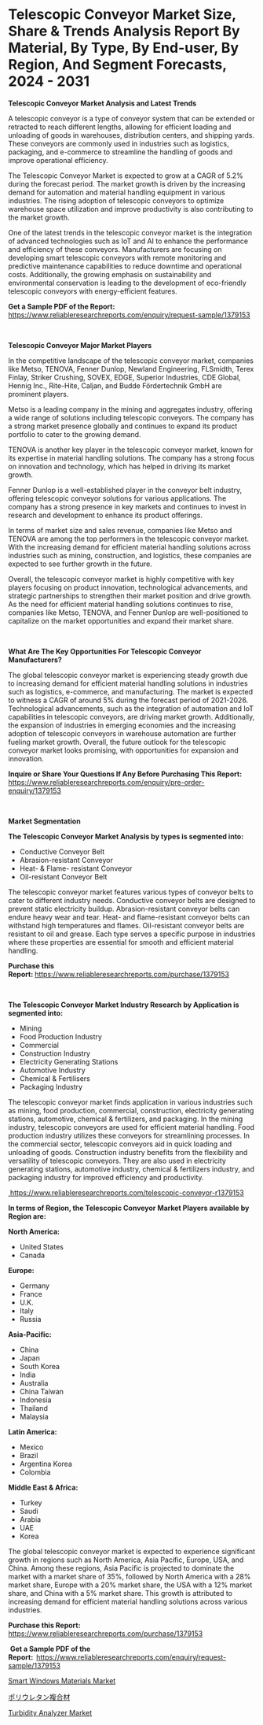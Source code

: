 <p><h1>Telescopic Conveyor Market Size, Share & Trends Analysis Report By Material, By Type, By End-user, By Region, And Segment Forecasts, 2024 - 2031</h1></p><p><strong>Telescopic Conveyor Market Analysis and Latest Trends</strong></p>
<p><p>A telescopic conveyor is a type of conveyor system that can be extended or retracted to reach different lengths, allowing for efficient loading and unloading of goods in warehouses, distribution centers, and shipping yards. These conveyors are commonly used in industries such as logistics, packaging, and e-commerce to streamline the handling of goods and improve operational efficiency.</p><p>The Telescopic Conveyor Market is expected to grow at a CAGR of 5.2% during the forecast period. The market growth is driven by the increasing demand for automation and material handling equipment in various industries. The rising adoption of telescopic conveyors to optimize warehouse space utilization and improve productivity is also contributing to the market growth.</p><p>One of the latest trends in the telescopic conveyor market is the integration of advanced technologies such as IoT and AI to enhance the performance and efficiency of these conveyors. Manufacturers are focusing on developing smart telescopic conveyors with remote monitoring and predictive maintenance capabilities to reduce downtime and operational costs. Additionally, the growing emphasis on sustainability and environmental conservation is leading to the development of eco-friendly telescopic conveyors with energy-efficient features.</p></p>
<p><strong>Get a Sample PDF of the Report:&nbsp;</strong> <a href="https://www.reliableresearchreports.com/enquiry/request-sample/1379153">https://www.reliableresearchreports.com/enquiry/request-sample/1379153</a></p>
<p>&nbsp;</p>
<p><strong>Telescopic Conveyor Major Market Players</strong></p>
<p><p>In the competitive landscape of the telescopic conveyor market, companies like Metso, TENOVA, Fenner Dunlop, Newland Engineering, FLSmidth, Terex Finlay, Striker Crushing, SOVEX, EDGE, Superior Industries, CDE Global, Hennig Inc., Rite-Hite, Caljan, and Budde Fördertechnik GmbH are prominent players.</p><p>Metso is a leading company in the mining and aggregates industry, offering a wide range of solutions including telescopic conveyors. The company has a strong market presence globally and continues to expand its product portfolio to cater to the growing demand.</p><p>TENOVA is another key player in the telescopic conveyor market, known for its expertise in material handling solutions. The company has a strong focus on innovation and technology, which has helped in driving its market growth.</p><p>Fenner Dunlop is a well-established player in the conveyor belt industry, offering telescopic conveyor solutions for various applications. The company has a strong presence in key markets and continues to invest in research and development to enhance its product offerings.</p><p>In terms of market size and sales revenue, companies like Metso and TENOVA are among the top performers in the telescopic conveyor market. With the increasing demand for efficient material handling solutions across industries such as mining, construction, and logistics, these companies are expected to see further growth in the future.</p><p>Overall, the telescopic conveyor market is highly competitive with key players focusing on product innovation, technological advancements, and strategic partnerships to strengthen their market position and drive growth. As the need for efficient material handling solutions continues to rise, companies like Metso, TENOVA, and Fenner Dunlop are well-positioned to capitalize on the market opportunities and expand their market share.</p></p>
<p>&nbsp;</p>
<p><strong>What Are The Key Opportunities For Telescopic Conveyor Manufacturers?</strong></p>
<p><p>The global telescopic conveyor market is experiencing steady growth due to increasing demand for efficient material handling solutions in industries such as logistics, e-commerce, and manufacturing. The market is expected to witness a CAGR of around 5% during the forecast period of 2021-2026. Technological advancements, such as the integration of automation and IoT capabilities in telescopic conveyors, are driving market growth. Additionally, the expansion of industries in emerging economies and the increasing adoption of telescopic conveyors in warehouse automation are further fueling market growth. Overall, the future outlook for the telescopic conveyor market looks promising, with opportunities for expansion and innovation.</p></p>
<p><strong>Inquire or Share Your Questions If Any Before Purchasing This Report:</strong> <a href="https://www.reliableresearchreports.com/enquiry/pre-order-enquiry/1379153">https://www.reliableresearchreports.com/enquiry/pre-order-enquiry/1379153</a></p>
<p>&nbsp;</p>
<p><strong>Market Segmentation</strong></p>
<p><strong>The Telescopic Conveyor Market Analysis by types is segmented into:</strong></p>
<p><ul><li>Conductive Conveyor Belt</li><li>Abrasion-resistant Conveyor</li><li>Heat- & Flame- resistant Conveyor</li><li>Oil-resistant Conveyor Belt</li></ul></p>
<p><p>The telescopic conveyor market features various types of conveyor belts to cater to different industry needs. Conductive conveyor belts are designed to prevent static electricity buildup. Abrasion-resistant conveyor belts can endure heavy wear and tear. Heat- and flame-resistant conveyor belts can withstand high temperatures and flames. Oil-resistant conveyor belts are resistant to oil and grease. Each type serves a specific purpose in industries where these properties are essential for smooth and efficient material handling.</p></p>
<p><strong>Purchase this Report:&nbsp;</strong><a href="https://www.reliableresearchreports.com/purchase/1379153">https://www.reliableresearchreports.com/purchase/1379153</a></p>
<p>&nbsp;</p>
<p><strong>The Telescopic Conveyor Market Industry Research by Application is segmented into:</strong></p>
<p><ul><li>Mining</li><li>Food Production Industry</li><li>Commercial</li><li>Construction Industry</li><li>Electricity Generating Stations</li><li>Automotive Industry</li><li>Chemical & Fertilisers</li><li>Packaging Industry</li></ul></p>
<p><p>The telescopic conveyor market finds application in various industries such as mining, food production, commercial, construction, electricity generating stations, automotive, chemical & fertilizers, and packaging. In the mining industry, telescopic conveyors are used for efficient material handling. Food production industry utilizes these conveyors for streamlining processes. In the commercial sector, telescopic conveyors aid in quick loading and unloading of goods. Construction industry benefits from the flexibility and versatility of telescopic conveyors. They are also used in electricity generating stations, automotive industry, chemical & fertilizers industry, and packaging industry for improved efficiency and productivity.</p></p>
<p><a href="https://www.reliableresearchreports.com/telescopic-conveyor-r1379153">&nbsp;https://www.reliableresearchreports.com/telescopic-conveyor-r1379153</a></p>
<p><strong>In terms of Region, the Telescopic Conveyor Market Players available by Region are:</strong></p>
<p>
    <p> <strong> North America: </strong>
        <ul>
            <li>United States</li>
            <li>Canada</li>
        </ul>
        </p> 
    <p> <strong> Europe: </strong>
        <ul>
            <li>Germany</li>
            <li>France</li>
            <li>U.K.</li>
            <li>Italy</li>
            <li>Russia</li>
        </ul>
        </p> 
    <p> <strong> Asia-Pacific: </strong>
        <ul>
            <li>China</li>
            <li>Japan</li>
            <li>South Korea</li>
            <li>India</li>
            <li>Australia</li>
            <li>China Taiwan</li>
            <li>Indonesia</li>
            <li>Thailand</li>
            <li>Malaysia</li>
        </ul>
        </p> 
    <p> <strong> Latin America: </strong>
        <ul>
            <li>Mexico</li>
            <li>Brazil</li>
            <li>Argentina Korea</li>
            <li>Colombia</li>
        </ul>
        </p> 
    <p> <strong> Middle East & Africa: </strong>
        <ul>
            <li>Turkey</li>
            <li>Saudi</li>
            <li>Arabia</li>
            <li>UAE</li>
            <li>Korea</li>
        </ul>
    </p>
    </p>
<p><p>The global telescopic conveyor market is expected to experience significant growth in regions such as North America, Asia Pacific, Europe, USA, and China. Among these regions, Asia Pacific is projected to dominate the market with a market share of 35%, followed by North America with a 28% market share, Europe with a 20% market share, the USA with a 12% market share, and China with a 5% market share. This growth is attributed to increasing demand for efficient material handling solutions across various industries.</p></p>
<p><strong>Purchase this Report: </strong><a href="https://www.reliableresearchreports.com/purchase/1379153">https://www.reliableresearchreports.com/purchase/1379153</a></p>
<p>&nbsp;<strong>Get a Sample PDF of the Report:&nbsp;&nbsp;</strong><a href="https://www.reliableresearchreports.com/enquiry/request-sample/1379153">https://www.reliableresearchreports.com/enquiry/request-sample/1379153</a></p>
<p><strong></strong></p>
<p><p><a href="https://meowing-lemming-dd3.notion.site/Smart-Windows-Materials-Market-Size-Global-Industry-Overview-Market-Segmentation-and-Forecast-202-0abd127033424b9a96445707031fae18">Smart Windows Materials Market</a></p><p><a href="https://github.com/oqoeusbvpadwjs08/Market-Research-Report-List-1/blob/main/972785022370.md">ポリウレタン複合材</a></p><p><a href="https://github.com/RichRobinson5/Market-Research-Report-List-4/blob/main/turbidity-analyzer-market.md">Turbidity Analyzer Market</a></p></p>
